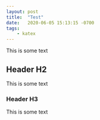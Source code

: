 ```yaml
---
layout: post
title:  "Test"
date:   2020-06-05 15:13:15 -0700
tags:
    - katex
---
```

This is some text
## Header H2
This is some text
### Header H3
This is some text